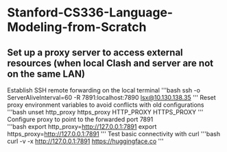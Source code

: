 # Stanford-CS336-Language-Modeling-from-Scratch

## Set up a proxy server to access external resources (when local Clash and server are not on the same LAN)    
Establish SSH remote forwarding on the local terminal
'''bash
ssh -o ServerAliveInterval=60 -R 7891:localhost:7890 lsx@10.130.138.35
'''
Reset proxy environment variables to avoid conflicts with old configurations  
'''bash
unset http_proxy https_proxy HTTP_PROXY HTTPS_PROXY
'''
Configure proxy to point to the forwarded port 7891   
'''bash
export http_proxy=http://127.0.0.1:7891
export https_proxy=http://127.0.0.1:7891
'''
Test basic connectivity with curl
'''bash
curl -v -x http://127.0.0.1:7891 https://huggingface.co
'''